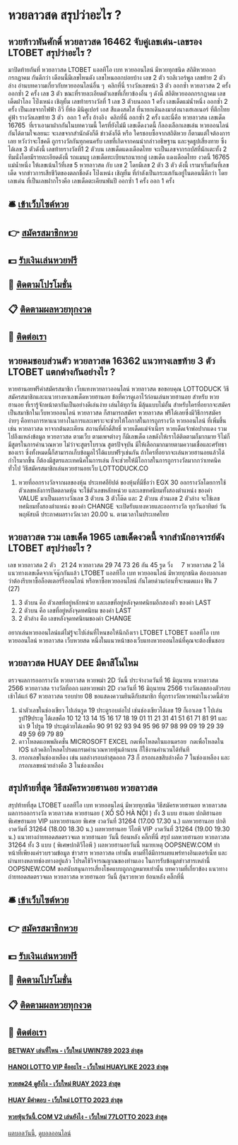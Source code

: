 # หวยลาวสด สรุปว่าอะไร ?
## หวยท้าวพันศักดิ์ หวยลาวสด 16462 จับคู่เลขเด่น-เลขรอง LTOBET สรุปว่าอะไร ?
มาปิดท้ายกันที่ หวยลาวสด LTOBET แอลทีโอ เบท หวยออนไลน์ มีหวยทุกชนิด สถิติหวยออกกรกฎาคม กันดีกว่า เดือนนี้มีเลขไหนดัง เลขไหนออกบ่อยบ้าง
เลข 2 ตัว
รถลิเวอร์พูล
เลขท้าย 2 ตัวล่าง
อ่านบทความเกี่ยวกับหวยออนไลน์อื่น ๆ  คลิกที่นี่
รางวัลเลขหน้า 3 ตัว ออกซ้ำ หวยลาวสด 2 ครั้ง
ออกซ้ำ 2 ครั้ง
เลข 3 ตัว
ขณะที่รายละเอียดตัวเลขที่เกี่ยวข้องอื่น ๆ ดังนี้
สถิติหวยออกกรกฎาคม
เลขเด็ดฝาโลง โป๊งเหน่ง เชิญยิ้ม
เลขท้ายรางวัลที่ 1 เลข 3 ตัวบนออก 1 ครั้ง
เลขเด็ดแม่น้ำหนึ่ง
ออกซ้ำ 2 ครั้ง
เป็นเลขจากไฟฟ้า อีวี ยี่ห้อ มินิคูเปอร์ เอส สีแดงสดใส ที่นายกเดินลงมาส่งนางเฮเลเนอร์ ที่ตึกไทยคู่ฟ้า
รางวัลเลขท้าย 3 ตัว  ออก 1 ครั้ง
อ้างอิง  คลิกที่นี่
ออกซ้ำ 2 ครั้ง
และนี่คือ หวยลาวสด เลขเด็ด 16765  ที่เราเอามาฝากกันในบทความนี้ ใครที่ยังไม่มี เลขเด็ดงวดนี้ ก็ลองเลือกเลขเล่น หวยออนไลน์ กันได้ตามใจเลยนะ จะเลขจากสำนักดังก็ดี ข่าวดังก็ดี หรือ ใครชอบซื้อจากสถิติหวย ก็ตามแต่ใจต้องการเลย หวังว่าจะโชคดี ถูกรางวัลกันทุกคนครับ
เลขที่เกิดจากคนนำกล่าวอธิษฐาน และจุดธูปเสี่ยงทาย ซึ่งได้เลข 3 ตัวดังนี้
เลขท้ายรางวัลที่1 2 ตัวบน
เลขเด็ดแดงเดือดไทย จะเป็นเลขจากรถบัสที่นักเตะทั้ง 2 ทีมนั่งโดยมีรายละเอียดดังนี้
รถแมนยู
เลขเด็ดทะเบียนรถนายกตู่
เลขเด็ด แดงเดือดไทย
งวดนี้ 16765 แม่น้ำหนึ่ง ให้เลขเน้นไว้ที่เลข 5 หวยลาวสด กับ เลข 2 โดยมีเลข 2 ตัว 3 ตัว ดังนี้
เรามาเริ่มกันที่เลขเด็ด จากข่าวการเสียชีวิตของตลกชื่อดัง โป๊งเหน่ง เชิญยิ้ม ที่กำลังเป็นกระแสกันอยู่ในตอนนี้ดีกว่า โดยเลขเด่น ที่เป็นเลขฝากโรงคือ
เลขเด็ดตะเคียนพันปี
ออกซ้ำ 1 ครั้ง
ออก 1 ครั้ง

## 🛎 [เข้าเว็บไซต์หวย](https://bit.ly/3BG5bNw)
## 👉 [สมัครสมาชิกหวย](https://bit.ly/3BG5bNw)
## 💵 [รับเงินเล่นหวยฟรี](https://bit.ly/3C3mvgS)
## 👑 [ติดตามโปรโมชั่น](https://bit.ly/3C3mvgS)
## 📋 [ติดตามผลหวยทุกงวด](https://bit.ly/3C3mvgS)
## 📱 [ติดต่อเรา](https://bit.ly/3C3mvgS)

## หวยคมชอบส่วนตัว หวยลาวสด 16362 แนวทางเลขท้าย 3 ตัว LTOBET แตกต่างกันอย่างไร ?
หวยฮานอยฟรีค่าสมัครสมาชิก
เว็บแทงหวยลาวออนไลน์ หวยลาวสด ขอขอบคุณ LOTTODUCK
วิธีสมัครสมาชิกและแนวทางหาเลขเด็ดหวยฮานอย
ข้อที่ควรดูเอาไว้ก่อนเล่นหวยฮานอย
สำหรับ หวยฮานอย ที่เรารู้จักหน้าตากันเป็นอย่างดีเล่นง่าย เล่นได้ทุกวัน มีลุ้นแบบไม่อั้น สำหรับใครที่อยากจะสมัครเป็นสมาชิกในเว็บหวยออนไลน์ หวยลาวสด ก็สามารถสมัคร หวยลาวสด ฟรีได้เลยซึ่งมีวิธีการสมัครง่ายๆ
คือทางการหาแนวทางในการและเพราะจะช่วยให้โอกาสในการถูกรางวัล หวยออนไลน์ ที่เพิ่มขึ้น เช่น หวยลาวสด หาจากต้นตะเคียน สถานที่ศักดิ์สิทธิ์ หวยเด็ดแม่จำเนียร หวยเด็ดเจ้าพ่อปากแดง รวมไปถึงแหล่งข้อมูล หวยลาวสด ตามเว็บ ตามเพจต่างๆ ก็มีเลขเด็ด เลขดังให้เราได้ติดตามก็มากมาย รึไม่ก็มีสูตรในการคำนวณหวย ไม่ว่าจะสูตรโบราณ สูตรปัจจุบัน มีให้เลือกมากมายตามความเชื่อและศรัทธาของเรา
ซึ่งทั้งหมดนี้ก็สามารถเก็บข้อมูลไว้ได้แบบฟรีๆเช่นกัน ถ้าใครที่อยากจะเล่นหวยฮานอยแล้วได้กำไรมากขึ้น ก็ต้องมีสูตรและเทคนิคในการเล่น ก็จะช่วยให้มีโอกาสในการถูกรางวัลมากกว่าเทคนิคทั่วไป
วิธีสมัครสมาชิกเล่นหวยฮานอยเว็บ LOTTODUCK.CO
1. หวยที่ออกรางวัลจากผลของหุ้น ประเทศอียิปต์ ของหุ้นที่มีชื่อว่า EGX 30 ออกรางวัลโดยการใช้ตัวเลขหลังการปิดตลาดหุ้น จะใช้ตัวเลขหลักหน่วย และเลขทศนิยมทั้งสองตำแหน่ง ของค่า VALUE มาเป็นผลรางวัลเลข 3 ตัวบน 3 ตัวโต๊ด และ 2 ตัวบน ส่วนเลข 2 ตัวล่าง จะใช้เลขทศนิยมทั้งสองตำแหน่ง ของค่า CHANGE จะเปิดรับแทงหวยและออกรางวัล ทุกวันอาทิตย์ วันพฤหัสบดี ประกาศผลรางวัลเวลา 20.00 น. ตามเวลาในประเทศไทย

## หวยลาวสด รวม เลขเด็ด 1965 เลขเด็ดงวดนี้ จากสำนักอาจารย์ดัง LTOBET สรุปว่าอะไร ?
เลข หวยลาวสด 2 ตัว   21 24 หวยลาวสด 29 74 73 26
กัน 45
รูด วิ่ง     7 หวยลาวสด 2
ได้แนวทางเลขเด็ดจากเจ๊นุ๊กกันแล้ว LTOBET แอลทีโอ เบท หวยออนไลน์ มีหวยทุกชนิด ต้องบอกเลยว่าต้องรีบหาซื้อล็อตเตอร์รี่ออนไลน์ หรือหาซื้อหวยออนไลน์ กันโดยด่วนก่อนที่จะหมดแผง
ฟัน 7 (27)
1. 3 ตัวบน คือ ตัวเลขที่อยู่หลักหน่วย และเลขที่อยู่หลังจุดทศนิยมอีกสองตัว ของค่า LAST
2. 2 ตัวบน คือ เลขที่อยู่หลังจุดทศนิยม ของค่า LAST
3. 2 ตัวล่าง คือ เลขหลังจุดทศนิยมของค่า CHANGE

อยากเล่นหวยออนไลน์แต่ไม่รู้จะไปเ่ล่นที่ไหนขอให้นึกถึงเรา LTOBET LTOBET แอลทีโอ เบท หวยออนไลน์ หวยลาวสด เว็บหวยสด หนึ่งในแนวหน้าของเว็บแทงหวยออนไลน์ที่คุณจะต้องชื่นชอบ

## หวยลาวสด HUAY DEE มีคาสิโนไหม
ตรวจผลการออกรางวัล หวยลาวสด หวยพม่า 2D วันนี้ ประจำงวดวันที่ 16 มิถุนายน หวยลาวสด 2566 หวยลาวสด รางวัลที่ออก
ผลหวยพม่า 2D งวดวันที่ 16 มิถุนายน 2566 รางวัลเลขสองตัวรอบเช้าได้แก่ 67 หวยลาวสด รอบบ่าย 08 ขอแสดงความยินดีกับสมาชิก ที่ถูกรางวัลหวยพม่าในงวดนี้ด้วย
1. นำตัวเลขในช่องเขียว ไปเล่นรูด 19 ประตูรอบต่อไป เช่นช่องเขียวได้เลข 19 ก็เอาเลข 1 ไปเล่นรูป19ประตู ได้เลขคือ 10 12 13 14 15 16 17 18 19 01 11 21 31 41 51 61 71 81 91 และนำ 9 ไปรูด 19 ประตูด้วยได้เลขคือ 90 91 92 93 94 95 96 97 98 99 09 19 29 39 49 59 69 79 89
2. ดาวโหลดแอพพลิเคชั่น ‎MICROSOFT EXCEL กดเพื่อโหลดในแอนดรอย  กดเพื่อโหลดใน IOS แล้วคลิกโหลดโปรดแกรมคำนวณหวยหุ้นด้านบน ก็ใช้งานคำนวนได้ทันที
3. กรอกเลขในช่องเหลือง เช่น ผลล่างรอบล่าสุดออก 73 ก็ กรอกเลขสิบล่างคือ 7 ในช่องเหลือง และ กรอกเลขหน่วยล่างคือ 3 ในช่องเหลือง

## สรุปท้ายที่สุด วิธีสมัครหวยฮานอย หวยลาวสด
สรุปท้ายที่สุด LTOBET แอลทีโอ เบท หวยออนไลน์ มีหวยทุกชนิด วิธีสมัครหวยฮานอย หวยลาวสด ผลการออกรางวัล หวยลาวสด หวยฮานอย ( XỔ SỐ HÀ NỘI ) ทั้ง 3 แบบ ฮานอย ปกติฮานอย พิเศษฮานอย VIP
ผลหวยฮานอย พิเศษ งวดวันที่ 31264 (17.00 17.30 น.)
ผลหวยฮานอย ปกติ งวดวันที่ 31264 (18.00 18.30 น.)
ผลหวยฮานอย วีไอพี VIP งวดวันที่ 31264 (19.00 19.30 น.)
 แนวทางถ่ายทอดสดตรวจผล หวยฮานอย วันนี้ ย้อนหลัง คลิ๊กที่นี่ 
สรุป ผลหวยฮานอย หวยลาวสด 31264 ทั้ง 3 แบบ ( พิเศษปกติวีไอพี ) ผลหวยฮานอยวันนี้
หมายเหตุ OOPSNEW.COM ทำหน้าที่เพียงแค่รวบรวมข้อมูล ข่าวสาร หวยลาวสด เท่านั้น ตามที่ได้มีการเผยแพร่ทางอินเตอร์เน็ท และผ่านทางหลายช่องทางอยู่แล้ว โปรดใช้วิจารณญาณของท่านเอง ในการรับข้อมูลข่าวสารเหล่านี้ OOPSNEW.COM ขอสนับสนุนการเสี่ยงโชคแบบถูกกฎหมายเท่านั้น
บทความที่เกี่ยวข้อง
แนวทางถ่ายทอดสดตรวจผล หวยลาวสด หวยฮานอย วันนี้ ลุ้นรวยหวย ย้อนหลัง คลิ๊กที่นี่

## 🛎 [เข้าเว็บไซต์หวย](https://bit.ly/3BG5bNw)
## 👉 [สมัครสมาชิกหวย](https://bit.ly/3BG5bNw)
## 💵 [รับเงินเล่นหวยฟรี](https://bit.ly/3C3mvgS)
## 👑 [ติดตามโปรโมชั่น](https://bit.ly/3C3mvgS)
## 📋 [ติดตามผลหวยทุกงวด](https://bit.ly/3C3mvgS)
## 📱 [ติดต่อเรา](https://bit.ly/3C3mvgS)

#### [BETWAY เล่นที่ไหน - เว็บใหม่ UWIN789 2023 ล่าสุด](https://atom.io/themes/betway%20เล่นที่ไหน%20-%20เว็บใหม่%20uwin789%202023%20ล่าสุด)
#### [HANOI LOTTO VIP คืออะไร - เว็บใหม่ HUAYLIKE 2023 ล่าสุด](https://atom.io/themes/hanoi%20lotto%20vip%20คืออะไร%20-%20เว็บใหม่%20huaylike%202023%20ล่าสุด)
#### [หวยสด24 ดูยังไง - เว็บใหม่ RUAY 2023 ล่าสุด](https://atom.io/themes/หวยสด24%20ดูยังไง%20-%20เว็บใหม่%20ruay%202023%20ล่าสุด)
#### [HUAY มีคำตอบ - เว็บใหม่ LOTTO 2023 ล่าสุด](https://atom.io/themes/huay%20มีคำตอบ%20-%20เว็บใหม่%20lotto%202023%20ล่าสุด)
#### [หวยหุ้นวันนี้.COM V2 เล่นยังไง - เว็บใหม่ 77LOTTO 2023 ล่าสุด](https://atom.io/themes/หวยหุ้นวันนี้.com%20v2%20เล่นยังไง%20-%20เว็บใหม่%2077lotto%202023%20ล่าสุด)

[ผลบอลวันนี้](https://siamsport.tv "ผลบอลวันนี้"), [ดูบอลออนไลน์](https://siamsport.tv/ดูบอลสด "ดูบอลออนไลน์")